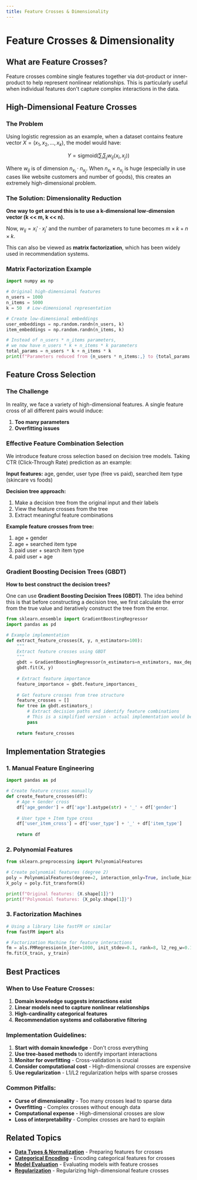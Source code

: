 ```yaml
---
title: Feature Crosses & Dimensionality
---
```


# Feature Crosses & Dimensionality

## What are Feature Crosses?

Feature crosses combine single features together via dot-product or inner-product to help represent nonlinear relationships. This is particularly useful when individual features don't capture complex interactions in the data.

## High-Dimensional Feature Crosses

### The Problem

Using logistic regression as an example, when a dataset contains feature vector $X=(x_1, x_2, ..., x_k)$, the model would have:

$$Y = \text{sigmoid}(\sum_i \sum_j w_{ij} \langle x_i, x_j \rangle)$$

Where $w_{ij}$ is of dimension $n_{x_i} \cdot n_{x_j}$. When $n_{x_i} \times n_{x_j}$ is huge (especially in use cases like website customers and number of goods), this creates an extremely high-dimensional problem.

### The Solution: Dimensionality Reduction

**One way to get around this is to use a k-dimensional low-dimension vector (k << m, k << n).**

Now, $w_{ij} = x_i' \cdot x_j'$ and the number of parameters to tune becomes $m \times k + n \times k$.

This can also be viewed as **matrix factorization**, which has been widely used in recommendation systems.

### Matrix Factorization Example

```python
import numpy as np

# Original high-dimensional features
n_users = 1000
n_items = 5000
k = 50  # Low-dimensional representation

# Create low-dimensional embeddings
user_embeddings = np.random.randn(n_users, k)
item_embeddings = np.random.randn(n_items, k)

# Instead of n_users * n_items parameters,
# we now have n_users * k + n_items * k parameters
total_params = n_users * k + n_items * k
print(f"Parameters reduced from {n_users * n_items:,} to {total_params:,}")
```

## Feature Cross Selection

### The Challenge

In reality, we face a variety of high-dimensional features. A single feature cross of all different pairs would induce:
1. **Too many parameters**
2. **Overfitting issues**

### Effective Feature Combination Selection

We introduce feature cross selection based on decision tree models. Taking CTR (Click-Through Rate) prediction as an example:

**Input features:** age, gender, user type (free vs paid), searched item type (skincare vs foods)

**Decision tree approach:**
1. Make a decision tree from the original input and their labels
2. View the feature crosses from the tree
3. Extract meaningful feature combinations

**Example feature crosses from tree:**
1. age + gender
2. age + searched item type
3. paid user + search item type
4. paid user + age

### Gradient Boosting Decision Trees (GBDT)

**How to best construct the decision trees?**

One can use **Gradient Boosting Decision Trees (GBDT)**. The idea behind this is that before constructing a decision tree, we first calculate the error from the true value and iteratively construct the tree from the error.

```python
from sklearn.ensemble import GradientBoostingRegressor
import pandas as pd

# Example implementation
def extract_feature_crosses(X, y, n_estimators=100):
    """
    Extract feature crosses using GBDT
    """
    gbdt = GradientBoostingRegressor(n_estimators=n_estimators, max_depth=3)
    gbdt.fit(X, y)
    
    # Extract feature importance
    feature_importance = gbdt.feature_importances_
    
    # Get feature crosses from tree structure
    feature_crosses = []
    for tree in gbdt.estimators_:
        # Extract decision paths and identify feature combinations
        # This is a simplified version - actual implementation would be more complex
        pass
    
    return feature_crosses
```

## Implementation Strategies

### 1. **Manual Feature Engineering**

```python
import pandas as pd

# Create feature crosses manually
def create_feature_crosses(df):
    # Age + Gender cross
    df['age_gender'] = df['age'].astype(str) + '_' + df['gender']
    
    # User type + Item type cross
    df['user_item_cross'] = df['user_type'] + '_' + df['item_type']
    
    return df
```

### 2. **Polynomial Features**

```python
from sklearn.preprocessing import PolynomialFeatures

# Create polynomial features (degree 2)
poly = PolynomialFeatures(degree=2, interaction_only=True, include_bias=False)
X_poly = poly.fit_transform(X)

print(f"Original features: {X.shape[1]}")
print(f"Polynomial features: {X_poly.shape[1]}")
```

### 3. **Factorization Machines**

```python
# Using a library like fastFM or similar
from fastFM import als

# Factorization Machine for feature interactions
fm = als.FMRegression(n_iter=1000, init_stdev=0.1, rank=8, l2_reg_w=0.1, l2_reg_V=0.1)
fm.fit(X_train, y_train)
```

## Best Practices

### **When to Use Feature Crosses:**

1. **Domain knowledge suggests interactions exist**
2. **Linear models need to capture nonlinear relationships**
3. **High-cardinality categorical features**
4. **Recommendation systems and collaborative filtering**

### **Implementation Guidelines:**

1. **Start with domain knowledge** - Don't cross everything
2. **Use tree-based methods** to identify important interactions
3. **Monitor for overfitting** - Cross-validation is crucial
4. **Consider computational cost** - High-dimensional crosses are expensive
5. **Use regularization** - L1/L2 regularization helps with sparse crosses

### **Common Pitfalls:**

- **Curse of dimensionality** - Too many crosses lead to sparse data
- **Overfitting** - Complex crosses without enough data
- **Computational expense** - High-dimensional crosses are slow
- **Loss of interpretability** - Complex crosses are hard to explain

## Related Topics

- **[Data Types & Normalization](data_types_and_normalization.md)** - Preparing features for crosses
- **[Categorical Encoding](categorical_encoding.md)** - Encoding categorical features for crosses
- **[Model Evaluation](../model_evaluation/evaluation_methods.md)** - Evaluating models with feature crosses
- **[Regularization](../regularization/l1_l2_regularization.md)** - Regularizing high-dimensional feature crosses
